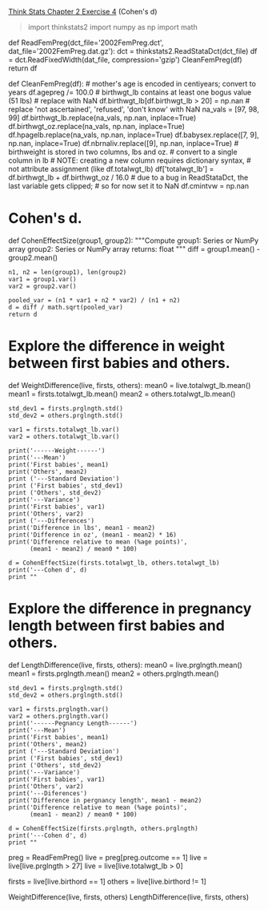 [Think Stats Chapter 2 Exercise 4](http://greenteapress.com/thinkstats2/html/thinkstats2003.html#toc24) (Cohen's d)

> import thinkstats2
> import numpy as np
import math

def ReadFemPreg(dct_file='2002FemPreg.dct',
                dat_file='2002FemPreg.dat.gz'):
    dct = thinkstats2.ReadStataDct(dct_file)
    df = dct.ReadFixedWidth(dat_file, compression='gzip')
    CleanFemPreg(df)
    return df


def CleanFemPreg(df):
    # mother's age is encoded in centiyears; convert to years
    df.agepreg /= 100.0
    # birthwgt_lb contains at least one bogus value (51 lbs)
    # replace with NaN
    df.birthwgt_lb[df.birthwgt_lb > 20] = np.nan
    # replace 'not ascertained', 'refused', 'don't know' with NaN
    na_vals = [97, 98, 99]
    df.birthwgt_lb.replace(na_vals, np.nan, inplace=True)
    df.birthwgt_oz.replace(na_vals, np.nan, inplace=True)
    df.hpagelb.replace(na_vals, np.nan, inplace=True)
    df.babysex.replace([7, 9], np.nan, inplace=True)
    df.nbrnaliv.replace([9], np.nan, inplace=True)
    # birthweight is stored in two columns, lbs and oz.
    # convert to a single column in lb
    # NOTE: creating a new column requires dictionary syntax,
    # not attribute assignment (like df.totalwgt_lb)
    df['totalwgt_lb'] = df.birthwgt_lb + df.birthwgt_oz / 16.0
    # due to a bug in ReadStataDct, the last variable gets clipped;
    # so for now set it to NaN
    df.cmintvw = np.nan

# Cohen's d.
def CohenEffectSize(group1, group2):
    """Compute
    group1: Series or NumPy array
    group2: Series or NumPy array
    returns: float
    """
    diff = group1.mean() - group2.mean()

    n1, n2 = len(group1), len(group2)
    var1 = group1.var()
    var2 = group2.var()

    pooled_var = (n1 * var1 + n2 * var2) / (n1 + n2)
    d = diff / math.sqrt(pooled_var)
    return d

# Explore the difference in weight between first babies and others.
def WeightDifference(live, firsts, others):
    mean0 = live.totalwgt_lb.mean()
    mean1 = firsts.totalwgt_lb.mean()
    mean2 = others.totalwgt_lb.mean()

    std_dev1 = firsts.prglngth.std()
    std_dev2 = others.prglngth.std()

    var1 = firsts.totalwgt_lb.var()
    var2 = others.totalwgt_lb.var()

    print('------Weight------')
    print('---Mean')
    print('First babies', mean1)
    print('Others', mean2)
    print ('---Standard Deviation')
    print ('First babies', std_dev1)
    print ('Others', std_dev2)
    print('---Variance')
    print('First babies', var1)
    print('Others', var2)
    print ('---Differences')
    print('Difference in lbs', mean1 - mean2)
    print('Difference in oz', (mean1 - mean2) * 16)
    print('Difference relative to mean (%age points)',
          (mean1 - mean2) / mean0 * 100)

    d = CohenEffectSize(firsts.totalwgt_lb, others.totalwgt_lb)
    print('---Cohen d', d)
    print ""

# Explore the difference in pregnancy length between first babies and others.
def LengthDifference(live, firsts, others):
    mean0 = live.prglngth.mean()
    mean1 = firsts.prglngth.mean()
    mean2 = others.prglngth.mean()

    std_dev1 = firsts.prglngth.std()
    std_dev2 = others.prglngth.std()

    var1 = firsts.prglngth.var()
    var2 = others.prglngth.var()
    print('------Pegnancy Length------')
    print('---Mean')
    print('First babies', mean1)
    print('Others', mean2)
    print ('---Standard Deviation')
    print ('First babies', std_dev1)
    print ('Others', std_dev2)
    print('---Variance')
    print('First babies', var1)
    print('Others', var2)
    print('---Diferences')
    print('Difference in pergnancy length', mean1 - mean2)
    print('Difference relative to mean (%age points)',
          (mean1 - mean2) / mean0 * 100)

    d = CohenEffectSize(firsts.prglngth, others.prglngth)
    print('---Cohen d', d)
    print ""

preg = ReadFemPreg()
live = preg[preg.outcome == 1]
live = live[live.prglngth > 27]
live = live[live.totalwgt_lb > 0]

firsts = live[live.birthord == 1]
others = live[live.birthord != 1]

WeightDifference(live, firsts, others)
LengthDifference(live, firsts, others)
